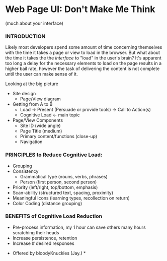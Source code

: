 # Web Page UI: Don't Make Me Think 
(much about your interface)

### INTRODUCTION

Likely most developers spend some amount of time concerning themselves with the time it takes a page or view to load in the browser. But what about the time it takes the the *interface* to "load" in the user's brain? It's apparent too long a delay for the necessary elements to load on the page results in a higher bail rate, however the task of delivering the content is not complete until the user can make sense of it.

Looking at the big picture
- Site design
  - Page/View diagram
- Getting from A to B
  - Load -> Present (Persuade or provide tools) -> Call to Action(s)
  - Cognitive Load <- main topic
- Page/View Components
  - Site ID (wide angle)
  - Page Title (medium)
  - Primary content/functions (close-up)
  - Navigation

### PRINCIPLES to Reduce Cognitive Load:

- Grouping
- Consistency
  - Grammatical type (nouns, verbs, phrases)
  - Person (first person, second person)
- Priority (left/right, top/bottom, emphasis)
- Scan-ability (structured text, spacing, proximity)
- Meaningful Icons (learning types, recollection on return)
- Color Coding (distance grouping)

### BENEFITS of Cognitive Load Reduction
- Pre-process information, my 1 hour can save others many hours scratching their heads
- Increase persistence, retention 
- Increase # desired responses

* Offered by bloodyKnuckles (Jay.) *
